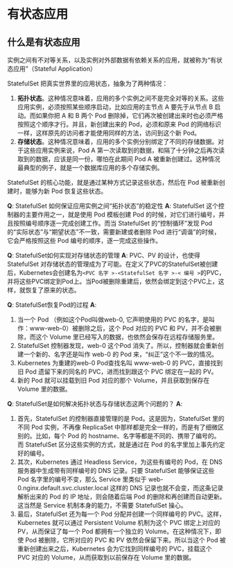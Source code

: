 # 有状态应用

## 什么是有状态应用
实例之间有不对等关系，以及实例对外部数据有依赖关系的应用，就被称为“有状态应用”（Stateful Application）

StatefulSet 把真实世界里的应用状态，抽象为了两种情况：
1. **拓扑状态**。这种情况意味着，应用的多个实例之间不是完全对等的关系。这些应用实例，必须按照某些顺序启动，比如应用的主节点 A 要先于从节点 B 启动。而如果你把 A 和 B 两个 Pod 删除掉，它们再次被创建出来时也必须严格按照这个顺序才行。并且，新创建出来的 Pod，必须和原来 Pod 的网络标识一样，这样原先的访问者才能使用同样的方法，访问到这个新 Pod。
2. **存储状态**。这种情况意味着，应用的多个实例分别绑定了不同的存储数据。对于这些应用实例来说，Pod A 第一次读取到的数据，和隔了十分钟之后再次读取到的数据，应该是同一份，哪怕在此期间 Pod A 被重新创建过。这种情况最典型的例子，就是一个数据库应用的多个存储实例。

StatefulSet 的核心功能，就是通过某种方式记录这些状态，然后在 Pod 被重新创建时，能够为新 Pod 恢复这些状态。

**Q**: StatefulSet 如何保证应用实例之间“拓扑状态”的稳定性
**A**: StatefulSet 这个控制器的主要作用之一，就是使用 Pod 模板创建 Pod 的时候，对它们进行编号，并且按照编号顺序逐一完成创建工作。而当 StatefulSet 的“控制循环”发现 Pod 的“实际状态”与“期望状态”不一致，需要新建或者删除 Pod 进行“调谐”的时候，它会严格按照这些 Pod 编号的顺序，逐一完成这些操作。


**Q**: StatefulSet如何实现对存储状态的管理
**A**:
PVC、PV 的设计，也使得 StatefulSet 对存储状态的管理成为了可能。在定义了PVC的StatefulSet被创建后，Kubernetes会创建名为`<PVC 名字 >-<StatefulSet 名字 >-< 编号 >`的PVC，并将这些PVC绑定到Pod上。当Pod被删除重建后，依然会绑定到这个PVC上，这样，就恢复了原来的状态。

**Q**: StatefulSet恢复Pod的过程
**A**:
1. 当一个 Pod （例如这个Pod叫做web-0, 它声明使用的 PVC 的名字，是叫作：www-web-0）被删除之后，这个 Pod 对应的 PVC 和 PV，并不会被删除，而这个 Volume 里已经写入的数据，也依然会保存在远程存储服务里。
2. StatefulSet 控制器发现，web-0 这个Pod 消失了。所以，控制器就会重新创建一个新的、名字还是叫作 web-0 的 Pod 来，“纠正”这个不一致的情况。
3. Kubernetes 为重建的web-0 Pod查找名叫 www-web-0 的 PVC，直接找到旧 Pod 遗留下来的同名的 PVC，进而找到跟这个 PVC 绑定在一起的 PV。
4. 新的 Pod 就可以挂载到旧 Pod 对应的那个 Volume，并且获取到保存在 Volume 里的数据。

**Q**: StatefulSet是如何解决拓扑状态与存储状态这两个问题的？
**A**:
1. 首先，StatefulSet 的控制器直接管理的是 Pod。这是因为，StatefulSet 里的不同 Pod 实例，不再像 ReplicaSet 中那样都是完全一样的，而是有了细微区别的。比如，每个 Pod 的 hostname、名字等都是不同的、携带了编号的。而 StatefulSet 区分这些实例的方式，就是通过在 Pod 的名字里加上事先约定好的编号。
2. 其次，Kubernetes 通过 Headless Service，为这些有编号的 Pod，在 DNS 服务器中生成带有同样编号的 DNS 记录。只要 StatefulSet 能够保证这些 Pod 名字里的编号不变，那么 Service 里类似于 web-0.nginx.default.svc.cluster.local 这样的 DNS 记录也就不会变，而这条记录解析出来的 Pod 的 IP 地址，则会随着后端 Pod 的删除和再创建而自动更新。这当然是 Service 机制本身的能力，不需要 StatefulSet 操心。
3. 最后，StatefulSet 还为每一个 Pod 分配并创建一个同样编号的 PVC。这样，Kubernetes 就可以通过 Persistent Volume 机制为这个 PVC 绑定上对应的 PV，从而保证了每一个 Pod 都拥有一个独立的 Volume。在这种情况下，即使 Pod 被删除，它所对应的 PVC 和 PV 依然会保留下来。所以当这个 Pod 被重新创建出来之后，Kubernetes 会为它找到同样编号的 PVC，挂载这个 PVC 对应的 Volume，从而获取到以前保存在 Volume 里的数据。